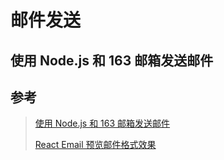 <script setup>
import Email from '../components/Email.vue'
</script>

# 邮件发送


## 使用 Node.js 和 163 邮箱发送邮件

<Email />

## 参考

> [使用 Node.js 和 163 邮箱发送邮件](https://blog.csdn.net/m0_51580562/article/details/146497528)
>
> [React Email 预览邮件格式效果](https://elysiajs.com/integrations/react-email.html#sending-email)